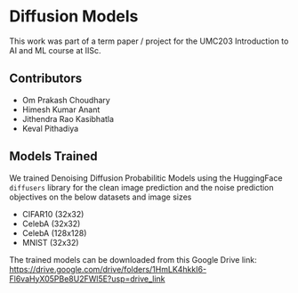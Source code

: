 # Diffusion Models
This work was part of a term paper / project for the UMC203 Introduction to AI and ML course at IISc.

## Contributors
- Om Prakash Choudhary
- Himesh Kumar Anant
- Jithendra Rao Kasibhatla
- Keval Pithadiya


## Models Trained
We trained Denoising Diffusion Probabilitic Models using the HuggingFace `diffusers` library for the clean image prediction and the noise prediction objectives on the below datasets and image sizes

- CIFAR10 (32x32)
- CelebA (32x32)
- CelebA (128x128)
- MNIST (32x32)

The trained models can be downloaded from this Google Drive link:
https://drive.google.com/drive/folders/1HmLK4hkkI6-Fl6vaHyX05PBe8U2FWl5E?usp=drive_link
